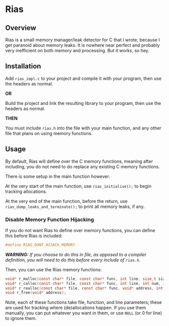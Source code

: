 # Rias

## Overview

Rias is a small memory manager/leak detector for C that I wrote, because I get paranoid about memory leaks. It is nowhere near perfect and probably very inefficient on both memory and processing. But it works, so hey.

## Installation

Add `rias_impl.c` to your project and compile it with your program, then use the headers as normal.

**OR**

Build the project and link the resulting library to your program, then use the headers as normal.

**THEN**

You must include `rias.h` into the file with your main function, and any other file that plans on using memory functions.

## Usage

By default, Rias will define over the C memory functions, meaning after including, you do not need to do replace any existing C memory functions.

There is some setup in the main function however.

At the very start of the main function, use `rias_initialise();` to begin tracking allocations.

At the very end of the main function, before the return, use `rias_dump_leaks_and_terminate();` to print all memory leaks, if any.

### Disable Memory Function Hijacking

If you do not want Rias to define over memory functions, you can define this before Rias is included:

```c
#define RIAS_DONT_HIJACK_MEMORY
```

***WARNING:*** *If you choose to do this in file, as opposed to a compiler definition, you will need to do this before every include of `rias.h`.*

Then, you can use the Rias memory functions:

```c
void* r_malloc(const char* file, const char* func, int line, size_t size);
void* r_calloc(const char* file, const char* func, int line, int num, int size);
void* r_realloc(const char* file, const char* func, void* address, int newsize);
void r_free(void* address);
```

Note, each of these functions take file, function, and line parameters; these are used for tracking where (de)allocations happen. If you use them manually, you can put whatever you want in them, or use `NULL` (or 0 for line) to ignore them.
